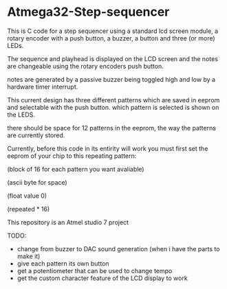 # Atmega32-Step-sequencer

This is C code for a step sequencer using a standard lcd screen module, a rotary encoder with a push button, a buzzer, a button and three (or more) LEDs.

The sequence and playhead is displayed on the LCD screen and the notes are changeable using the rotary encoders push button.

notes are generated by a passive buzzer being toggled high and low by a hardware timer interrupt.

This current design has three different patterns which are saved in eeprom and selectable with the push button. which pattern is selected is shown on the LEDS.

there should be space for 12 patterns in the eeprom, the way the patterns are currently stored.

Currently, before this code in its entirity will work you must first set the eeprom of your chip to this repeating pattern:

(block of 16 for each pattern you want avaliable)

(ascii byte for space)

(float value 0)

(repeated * 16) 



This repository is an Atmel studio 7 project

TODO:
 * change from buzzer to DAC sound generation (when i have the parts to make it)
 * give each pattern its own button
 * get a potentiometer that can be used to change tempo 
 * get the custom character feature of the LCD display to work
